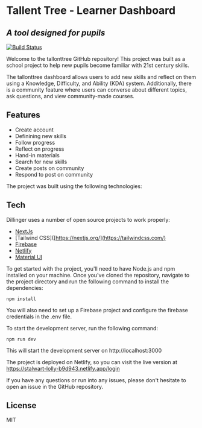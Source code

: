 # Tallent Tree - Learner Dashboard
## _A tool designed for pupils_

[![Build Status](https://travis-ci.org/joemccann/dillinger.svg?branch=master)](https://travis-ci.org/joemccann/dillinger)

Welcome to the tallonttree GitHub repository! This project was built as a school project to help new pupils become familiar with 21st century skills.

The tallonttree dashboard allows users to add new skills and reflect on them using a Knowledge, Difficulty, and Ability (KDA) system. Additionally, there is a community feature where users can converse about different topics, ask questions, and view community-made courses.

## Features

- Create account
- Definining new skills
- Follow progress
- Reflect on progress
- Hand-in materials
- Search for new skills
- Create posts on community
- Respond to post on community

The project was built using the following technologies:
## Tech

Dillinger uses a number of open source projects to work properly:

- [NextJs](https://nextjs.org/) 
- [Tailwind CSS]([https://nextjs.org/](https://tailwindcss.com/)
- [Firebase](https://firebase.google.com/)
- [Netlify](https://www.netlify.com/) 
- [Material UI](https://mui.com/) 

To get started with the project, you'll need to have Node.js and npm installed on your machine. Once you've cloned the repository, navigate to the project directory and run the following command to install the dependencies:

```
npm install
```

You will also need to set up a Firebase project and configure the firebase credentials in the .env file.

To start the development server, run the following command:

```
npm run dev
```

This will start the development server on http://localhost:3000

The project is deployed on Netlify, so you can visit the live version at https://stalwart-lolly-b9d943.netlify.app/login

If you have any questions or run into any issues, please don't hesitate to open an issue in the GitHub repository.

## License

MIT
